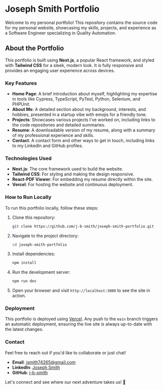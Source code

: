 # Joseph Smith Portfolio

Welcome to my personal portfolio! This repository contains the source code for my personal website, showcasing my skills, projects, and experience as a Software Engineer specializing in Quality Automation.

## About the Portfolio

This portfolio is built using **Next.js**, a popular React framework, and styled with **Tailwind CSS** for a sleek, modern look. It is fully responsive and provides an engaging user experience across devices. 

### Key Features

- **Home Page**: A brief introduction about myself, highlighting my expertise in tools like Cypress, TypeScript, PyTest, Python, Selenium, and PHPUnit.
- **About Me**: A detailed section about my background, interests, and hobbies, presented in a startup vibe with emojis for a friendly tone.
- **Projects**: Showcases various projects I've worked on, including links to the code repositories and detailed summaries.
- **Resume**: A downloadable version of my resume, along with a summary of my professional experience and skills.
- **Contact**: A contact form and other ways to get in touch, including links to my LinkedIn and GitHub profiles.

### Technologies Used

- **Next.js**: The core framework used to build the website.
- **Tailwind CSS**: For styling and making the design responsive.
- **React-PDF Viewer**: For embedding my resume directly within the site.
- **Vercel**: For hosting the website and continuous deployment.

### How to Run Locally

To run this portfolio locally, follow these steps:

1. Clone this repository:
    ```bash
    git clone https://github.com/j-b-smith/joseph-smith-portfolio.git
    ```
2. Navigate to the project directory:
    ```bash
    cd joseph-smith-portfolio
    ```
3. Install dependencies:
    ```bash
    npm install
    ```
4. Run the development server:
    ```bash
    npm run dev
    ```
5. Open your browser and visit `http://localhost:3000` to see the site in action.

### Deployment

This portfolio is deployed using [Vercel](https://vercel.com/). Any push to the `main` branch triggers an automatic deployment, ensuring the live site is always up-to-date with the latest changes.

### Contact

Feel free to reach out if you'd like to collaborate or just chat!

- **Email**: jsmith74265@gmail.com
- **LinkedIn**: [Joseph Smith](https://linkedin.com/in/joseph-b-smith-eng)
- **GitHub**: [j-b-smith](https://github.com/j-b-smith)

Let's connect and see where our next adventure takes us! 🚀
